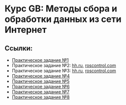 # Курс GB: Методы сбора и обработки данных из сети Интернет

## Ссылки:
- [Практическое задание №1](task01.ipynb)
- Практическое задание №2: [hh.ru](task02/task02_hh.ipynb), [roscontrol.com](task02/task02_rostest.ipynb)
- Практическое задание №3: [hh.ru](task03/task03_hh.py), [roscontrol.com](task03/task03_rostest.py)
- [Практическое задание №4](task04.py)
- [Практическое задание №5](task05.py)
- [Практическое задание №6](task06/)
- [Практическое задание №7](task07/)
- [Практическое задание №8](task08/)